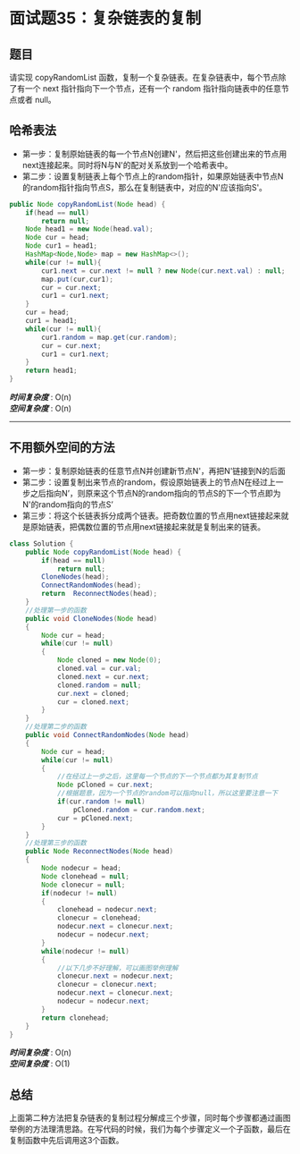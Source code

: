 # 面试题35：复杂链表的复制

## 题目
请实现 copyRandomList 函数，复制一个复杂链表。在复杂链表中，每个节点除了有一个 next 指针指向下一个节点，还有一个 random 指针指向链表中的任意节点或者 null。

## 哈希表法
* 第一步：复制原始链表的每一个节点N创建N'，然后把这些创建出来的节点用next连接起来。同时将N与N'的配对关系放到一个哈希表中。
* 第二步：设置复制链表上每个节点上的random指针，如果原始链表中节点N的random指针指向节点S，那么在复制链表中，对应的N'应该指向S'。
  
```java
public Node copyRandomList(Node head) {
    if(head == null)
        return null;
    Node head1 = new Node(head.val);
    Node cur = head;
    Node cur1 = head1;
    HashMap<Node,Node> map = new HashMap<>();
    while(cur != null){
        cur1.next = cur.next != null ? new Node(cur.next.val) : null;
        map.put(cur,cur1);
        cur = cur.next;
        cur1 = cur1.next;
    }
    cur = head;
    cur1 = head1;
    while(cur != null){
        cur1.random = map.get(cur.random);
        cur = cur.next;
        cur1 = cur1.next;
    }
    return head1;
}
```

***时间复杂度*** : O(n)  
***空间复杂度*** : O(n)

---

## 不用额外空间的方法
* 第一步：复制原始链表的任意节点N并创建新节点N'，再把N'链接到N的后面
* 第二步：设置复制出来节点的random，假设原始链表上的节点N在经过上一步之后指向N’，则原来这个节点N的random指向的节点S的下一个节点即为N'的random指向的节点S’
* 第三步：将这个长链表拆分成两个链表。把奇数位置的节点用next链接起来就是原始链表，把偶数位置的节点用next链接起来就是复制出来的链表。

```java
class Solution {
    public Node copyRandomList(Node head) {
        if(head == null)
            return null;
        CloneNodes(head);
        ConnectRandomNodes(head);
        return  ReconnectNodes(head);
    }
    //处理第一步的函数
    public void CloneNodes(Node head)
    {
        Node cur = head;
        while(cur != null)
        {
            Node cloned = new Node(0);
            cloned.val = cur.val;
            cloned.next = cur.next;
            cloned.random = null;
            cur.next = cloned;
            cur = cloned.next;
        }
    }
    //处理第二步的函数
    public void ConnectRandomNodes(Node head)
    {
        Node cur = head;
        while(cur != null)
        {
            //在经过上一步之后，这里每一个节点的下一个节点都为其复制节点
            Node pCloned = cur.next;
            //根据题意，因为一个节点的random可以指向null，所以这里要注意一下
            if(cur.random != null)
                pCloned.random = cur.random.next;
            cur = pCloned.next;
        }
    }
    //处理第三步的函数
    public Node ReconnectNodes(Node head)
    {
        Node nodecur = head;
        Node clonehead = null;
        Node clonecur = null;
        if(nodecur != null)
        {
            clonehead = nodecur.next;
            clonecur = clonehead;
            nodecur.next = clonecur.next;
            nodecur = nodecur.next;
        }
        while(nodecur != null)
        {
            //以下几步不好理解，可以画图举例理解
            clonecur.next = nodecur.next;
            clonecur = clonecur.next;
            nodecur.next = clonecur.next;
            nodecur = nodecur.next;
        }
        return clonehead;
    }
}
```

***时间复杂度*** : O(n)  
***空间复杂度*** : O(1)

## 总结
上面第二种方法把复杂链表的复制过程分解成三个步骤，同时每个步骤都通过画图举例的方法理清思路。在写代码的时候，我们为每个步骤定义一个子函数，最后在复制函数中先后调用这3个函数。
